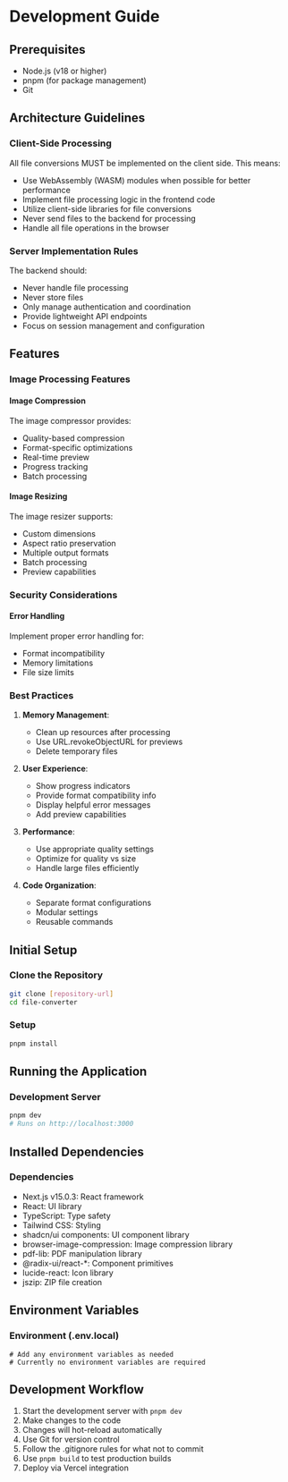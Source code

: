 # Development Guide

## Prerequisites
- Node.js (v18 or higher)
- pnpm (for package management)
- Git

## Architecture Guidelines

### Client-Side Processing
All file conversions MUST be implemented on the client side. This means:
- Use WebAssembly (WASM) modules when possible for better performance
- Implement file processing logic in the frontend code
- Utilize client-side libraries for file conversions
- Never send files to the backend for processing
- Handle all file operations in the browser

### Server Implementation Rules
The backend should:
- Never handle file processing
- Never store files
- Only manage authentication and coordination
- Provide lightweight API endpoints
- Focus on session management and configuration

## Features

### Image Processing Features

#### Image Compression
The image compressor provides:
- Quality-based compression
- Format-specific optimizations
- Real-time preview
- Progress tracking
- Batch processing

#### Image Resizing
The image resizer supports:
- Custom dimensions
- Aspect ratio preservation
- Multiple output formats
- Batch processing
- Preview capabilities

### Security Considerations

#### Error Handling
Implement proper error handling for:
- Format incompatibility
- Memory limitations
- File size limits

### Best Practices

1. **Memory Management**:
   - Clean up resources after processing
   - Use URL.revokeObjectURL for previews
   - Delete temporary files

2. **User Experience**:
   - Show progress indicators
   - Provide format compatibility info
   - Display helpful error messages
   - Add preview capabilities

3. **Performance**:
   - Use appropriate quality settings
   - Optimize for quality vs size
   - Handle large files efficiently

4. **Code Organization**:
   - Separate format configurations
   - Modular settings
   - Reusable commands

## Initial Setup

### Clone the Repository
```bash
git clone [repository-url]
cd file-converter
```

### Setup
```bash
pnpm install
```

## Running the Application

### Development Server
```bash
pnpm dev
# Runs on http://localhost:3000
```

## Installed Dependencies

### Dependencies
- Next.js v15.0.3: React framework
- React: UI library
- TypeScript: Type safety
- Tailwind CSS: Styling
- shadcn/ui components: UI component library
- browser-image-compression: Image compression library
- pdf-lib: PDF manipulation library
- @radix-ui/react-*: Component primitives
- lucide-react: Icon library
- jszip: ZIP file creation

## Environment Variables

### Environment (.env.local)
```env
# Add any environment variables as needed
# Currently no environment variables are required
```

## Development Workflow
1. Start the development server with `pnpm dev`
2. Make changes to the code
3. Changes will hot-reload automatically
4. Use Git for version control
5. Follow the .gitignore rules for what not to commit
6. Use `pnpm build` to test production builds
7. Deploy via Vercel integration